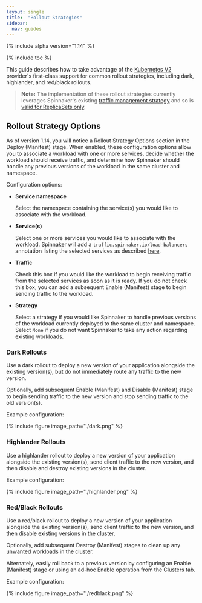 ```yaml
---
layout: single
title:  "Rollout Strategies"
sidebar:
  nav: guides
---
```


{% include alpha version="1.14" %}

{% include toc %}

This guide describes how to take advantage of the
[Kubernetes V2](/setup/install/providers/kubernetes-v2) provider's first-class support
for common rollout strategies, including dark, highlander, and red/black rollouts.

> **Note:** The implementation of these rollout strategies currently leverages Spinnaker's existing
> [traffic management strategy](/guides/user/kubernetes-v2/traffic-management/) and so is
> [valid for ReplicaSets only](/guides/user/kubernetes-v2/traffic-management/#you-must-use-replica-sets).

## Rollout Strategy Options

As of version 1.14, you will notice a Rollout Strategy Options section in the Deploy (Manifest)
stage. When enabled, these configuration options allow you to associate a workload with one or
more services, decide whether the workload should receive traffic, and determine how Spinnaker
should handle any previous versions of the workload in the same cluster and namespace.

Configuration options:

- __Service namespace__

  Select the namespace containing the service(s) you would like to associate with the workload.
  
- __Service(s)__
  
  Select one or more services you would like to associate with the workload. Spinnaker will
  add a `traffic.spinnaker.io/load-balancers` annotation listing the selected services as
  described [here](/guides/user/kubernetes-v2/traffic-management/#attach-a-service-to-a-workload).
  
- __Traffic__

  Check this box if you would like the workload to begin receiving traffic from the selected
  services as soon as it is ready. If you do not check this box, you can add a subsequent
  Enable (Manifest) stage to begin sending traffic to the workload.
  
- __Strategy__

  Select a strategy if you would like Spinnaker to handle previous versions of the workload
  currently deployed to the same cluster and namespace. Select `None` if you do not want
  Spinnaker to take any action regarding existing workloads.  
     

### Dark Rollouts

Use a dark rollout to deploy a new version of your application alongside the existing version(s),
but do not immediately route any traffic to the new version.

Optionally, add subsequent Enable (Manifest) and Disable (Manifest) stage to begin sending traffic
to the new version and stop sending traffic to the old version(s).

Example configuration:

{%
  include
  figure
  image_path="./dark.png"
%}

### Highlander Rollouts

Use a highlander rollout to deploy a new version of your application alongside the existing
version(s), send client traffic to the new version, and then disable and destroy existing versions
in the cluster.

Example configuration:

{%
  include
  figure
  image_path="./highlander.png"
%}

### Red/Black Rollouts

Use a red/black rollout to deploy a new version of your application alongside the existing
version(s), send client traffic to the new version, and then disable existing versions
in the cluster.

Optionally, add subsequent Destroy (Manifest) stages to clean up any unwanted workloads in the
cluster.

Alternately, easily roll back to a previous version by configuring an Enable (Manifest) stage or
using an ad-hoc Enable operation from the Clusters tab.

Example configuration:

{%
  include
  figure
  image_path="./redblack.png"
%}
